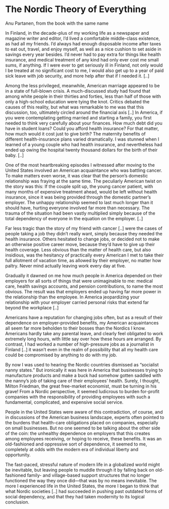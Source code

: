 # The Nordic Theory of Everything

Anu Partanen, from the book with the same name

In Finland, in the decade-plus of my working life as a newspaper and
magazine writer and editor, I’d lived a comfortable middle-class
existence, as had all my friends. I’d always had enough disposable
income after taxes to eat out, travel, and enjoy myself, as well as a
nice cushion to set aside in savings every year besides. I’d never had
to pay extra for things like health insurance, and medical treatment
of any kind had only ever cost me small sums, if anything. If I were
ever to get seriously ill in Finland, not only would I be treated at
no significant cost to me, I would also get up to a year of paid sick
leave with job security, and more help after that if I needed it. [..]

Among the less privileged, meanwhile, American marriage appeared to be in a state of full-blown crisis. A much-discussed study had found that among white people in their thirties and forties, less than half of those with only a high-school education were tying the knot. Critics debated the causes of this reality, but what was remarkable to me was that this discussion, too, ultimately circled around the financial axis [..] In America, if you were contemplating getting married and starting a family, you first needed to think very carefully about your finances. How much debt did you have in student loans? Could you afford health insurance? For that matter, how much would it cost just to give birth? The maternity benefits of different health-insurance plans varied dramatically. I was stunned when I learned of a young couple who had health insurance, and nevertheless had ended up owing the hospital twenty thousand dollars for the birth of their baby. [..]

One of the most heartbreaking episodes I witnessed after moving to the United States involved an American acquaintance who was battling cancer. To make matters even worse, it was clear that the person’s domestic relationship was fraying at the same time. The peculiarly American twist on the story was this: If the couple split up, the young cancer patient, with many months of expensive treatment ahead, would be left without health insurance, since it was being provided through the domestic partner’s employer. The unhappy relationship seemed to last much longer than it should have, hurting everyone involved far more than necessary. The trauma of the situation had been vastly multiplied simply because of the total dependency of everyone in the equation on the employer. [..]

Far less tragic than the story of my friend with cancer [..] were the cases of people taking a job they didn’t really want, simply because they needed the health insurance. Others hesitated to change jobs, or decided not to make an otherwise positive career move, because they’d have to give up their health coverage. Less obvious than the matter of health care, but also insidious, was the hesitancy of practically every American I met to take their full allotment of vacation time, as allowed by their employer, no matter how paltry. Never mind actually leaving work every day at five.

Gradually it dawned on me how much people in America depended on their employers for all sorts of things that were unimaginable to me: medical care, health savings accounts, and pension contributions, to name the most obvious. The result was that employers ended up having far more power in the relationship than the employee. In America jeopardizing your relationship with your employer carried personal risks that extend far beyond the workplace [..]

Americans have a reputation for changing jobs often, but as a result of their dependence on employer-provided benefits, my American acquaintances all seem far more beholden to their bosses than the Nordics I know. Americans hardly take any parental leave, and clearly feel obligated to work extremely long hours, with little say over how these hours are arranged. By contrast, I had worked a number of high-pressure jobs as a journalist in Finland [..] it wasn’t even in the realm of possibility that all my health care could be compromised by anything to do with my job.

By now I was used to hearing the Nordic countries dismissed as “socialist nanny states.” But ironically it was here in America that businesses trying to manufacture products and make a buck had somehow gotten saddled with the nanny’s job of taking care of their employees’ health. Surely, I thought, Milton Friedman, the great free-market economist, must be turning in his grave! From a Nordic perspective, it seemed ludicrous to burden for-profit companies with the responsibility of providing employees with such a fundamental, complicated, and expensive social service.

People in the United States were aware of this contradiction, of course, and in discussions of the American business landscape, experts often pointed to the burdens that health-care obligations placed on companies, especially on small businesses. But no one seemed to be talking about the other side of the coin: the unhealthy dependence on employers that this creates among employees receiving, or hoping to receive, these benefits. It was an old-fashioned and oppressive sort of dependence, it seemed to me, completely at odds with the modern era of individual liberty and opportunity.

The fast-paced, stressful nature of modern life in a globalized world might be inevitable, but leaving people to muddle through it by falling back on old-fashioned family- and village-based support structures that no longer functioned the way they once did—that was by no means inevitable. The more I experienced life in the United States, the more I began to think that what Nordic societies [..] had succeeded in pushing past outdated forms of social dependency, and that they had taken modernity to its logical conclusion.



















